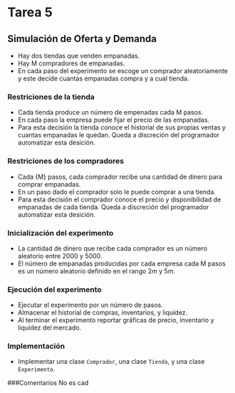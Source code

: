 # Tarea 5
## Simulación de Oferta y Demanda
* Hay dos tiendas que venden empanadas.
* Hay M compradores de empanadas.
* En cada paso del experimento se escoge un comprador aleatoriamente y este decide cuantas empanadas compra y a cual tienda.
### Restriciones de la tienda
* Cada tienda produce un número de empenadas cada M pasos.
* En cada paso la empresa puede fijar el precio de las empanadas.
* Para esta decisión la tienda conoce el historial de sus propias ventas y cuantas empanadas le quedan. Queda a discreción del programador automatizar esta desición.
### Restriciones de los compradores
* Cada {M} pasos, cada comprador recibe una cantidad de dinero para comprar empanadas.
* En un paso dado el comprador solo le puede comprar a una tienda.
* Para esta decisión el comprador conoce el precio y disponibilidad de empanadas de cada tienda. Queda a discreción del programador automatizar esta desición.
### Inicialización del experimento
* La cantidad de dinero que recibe cada comprador es un número aleatorio entre $2000$ y $5000$.
* El número de empanadas producidas por cada empresa cada M pasos es un número aleatorio definido en el rango 2$m$ y 5$m$.
### Ejecución del experimento
* Ejecutar el experimento por un número de pasos.
* Almacenar el historial de compras, inventarios, y liquidez.
* Al terminar el experimento reportar gráficas de precio, inventario y liquidez del mercado.
### Implementación
* Implementar una clase `Comprador`, una clase `Tienda`, y una clase `Experimento`.

###Comentarios
No es cad
